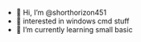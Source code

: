 - 👋 Hi, I’m @shorthorizon451
- 👀 interested in windows cmd stuff
- 🌱 I’m currently learning small basic



